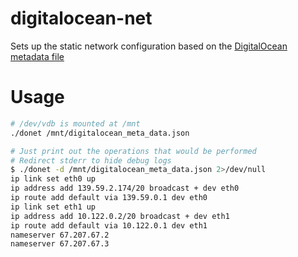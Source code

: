# digitalocean-net

Sets up the static network configuration based on the [DigitalOcean metadata file](https://docs.digitalocean.com/reference/api/metadata-api/#operation/getMetadata)

# Usage

```sh
# /dev/vdb is mounted at /mnt
./donet /mnt/digitalocean_meta_data.json
```

```sh
# Just print out the operations that would be performed
# Redirect stderr to hide debug logs
$ ./donet -d /mnt/digitalocean_meta_data.json 2>/dev/null
ip link set eth0 up
ip address add 139.59.2.174/20 broadcast + dev eth0
ip route add default via 139.59.0.1 dev eth0
ip link set eth1 up
ip address add 10.122.0.2/20 broadcast + dev eth1
ip route add default via 10.122.0.1 dev eth1
nameserver 67.207.67.2
nameserver 67.207.67.3
```
